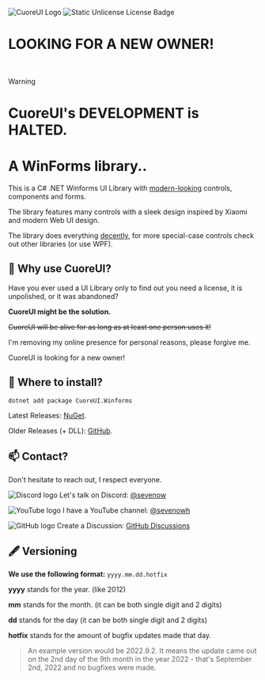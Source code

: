 ![CuoreUI Logo](https://i.imgur.com/sh8j9cJ.png)
![Static Unlicense License Badge](https://img.shields.io/badge/License-Unlicense-ff6a00)

# LOOKING FOR A NEW OWNER!
<br>

> [!WARNING]
> # CuoreUI's DEVELOPMENT is HALTED.

# A WinForms library.. 
This is a C# .NET Winforms UI Library with <ins>modern-looking</ins> controls, components and forms.

The library features many controls with a sleek design inspired by Xiaomi and modern Web UI design.

The library does everything <ins>decently</ins>, for more special-case controls check out other libraries (or use WPF). 

## 🗿 Why use CuoreUI?
Have you ever used a UI Library only to find out you need a license, it is unpolished, or it was abandoned?

**CuoreUI might be the solution.**

~~CuoreUI will be alive for as long as at least one person uses it!~~

I'm removing my online presence for personal reasons, please forgive me.

CuoreUI is looking for a new owner!

## 💾 Where to install? 
`dotnet add package CuoreUI.Winforms`

Latest Releases: [NuGet](https://www.nuget.org/packages/CuoreUI.Winforms/).

Older Releases (+ DLL): [GitHub](https://github.com/7owh/CuoreUI/releases).
## 📫 Contact?

Don't hesitate to reach out, I respect everyone. 

![Discord logo](https://i.imgur.com/BvvyqHK.png) Let's talk on Discord: [@sevenow](https://discord.com/)

![YouTube logo](https://i.imgur.com/OOAQDD5.png) I have a YouTube channel: [@sevenowh](https://m.youtube.com/@sevenowh)

![GitHub logo](https://i.imgur.com/fLvda9g.png) Create a Discussion: [GitHub Discussions](https://github.com/7owh/CuoreUI/discussions)

## 🖋️ Versioning
**We use the following format:**
`yyyy.mm.dd.hotfix`

**yyyy** stands for the year. (like 2012)

**mm** stands for the month. (it can be both single digit and 2 digits) 

**dd** stands for the day (it can be both single digit and 2 digits) 

**hotfix** stands for the amount of bugfix updates made that day. 

> An example version would be 2022.9.2. It means the update came out on the 2nd day of the 9th month in the year 2022 - that's September 2nd, 2022 and no bugfixes were made. 

